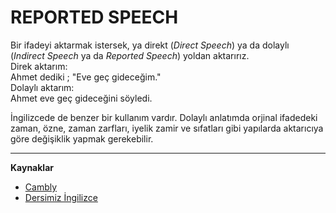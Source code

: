 # REPORTED SPEECH

Bir ifadeyi aktarmak istersek, ya direkt (_Direct Speech_) ya da dolaylı (_Indirect Speech_ ya da _Reported Speech_) yoldan aktarırız.  
Direk aktarım:  
Ahmet dediki ; "Eve geç gideceğim."  
Dolaylı aktarım:  
Ahmet eve geç gideceğini söyledi. 

İngilizcede de benzer bir kullanım vardır. Dolaylı anlatımda orjinal ifadedeki zaman, özne, zaman zarfları, iyelik zamir ve sıfatları  gibi yapılarda aktarıcıya göre değişiklik yapmak gerekebilir.


---
**Kaynaklar**    
* [Cambly](https://blog.cambly.com/tr/reported-speech/)
* [Dersimiz İngilizce](https://dersimizingilizce.com/ingilizce-reported-speech-ingilizce-dolayli-anlatim.html) 